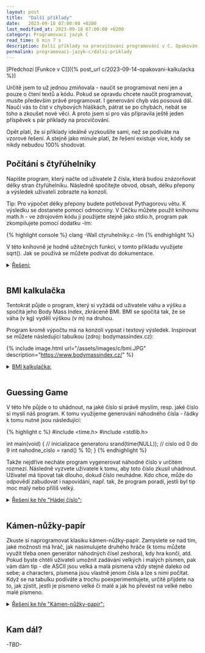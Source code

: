 ```yaml
---
layout: post
title:  "Další příklady"
date:   2023-09-18 07:00:00 +0200
last_modified_at: 2023-09-18 07:00:00 +0200
category: Programovací jazyk C
read_time: 6 min 7 s
description: Další příklady na procvičování programování v C. Opakování smyček, funkcí, printf, scanf.
permalink: programovaci-jazyk-c/dalsi-priklady
---
```


[Předchozí [Funkce v C]]({% post_url c/2023-09-14-opakovani-kalkulacka %})

Určitě jsem to už jednou zmiňovala - naučit se programovat není jen a pouze o čtení textů a kódu. Pokud se opravdu chcete naučit programovat, musíte především právě programovat. I generování chyb vás posouvá dál. Naučí vás to číst v chybových hláškách, pátrat se po chybách, nebát se toho a zkoušet nové věci. A proto jsem si pro vás připravila ještě jeden příspěvek s pár příklady na procvičování.

Opět platí, že si příklady ideálně vyzkoušíte sami, než se podíváte na vzorové řešení. A stejně jako minule platí, že řešení existuje více, kódy se nikdy nebudou 100% shodovat.

## Počítání s čtyřúhelníky

Napište program, který načte od uživatele 2 čísla, která budou znázorňovat délky stran čtyřúhelníku. Následně spočítejte obvod, obsah, délku přepony a výsledek uživateli zobrazte na konzoli.

Tip: Pro výpočet délky přepony budete potřebovat Pythagorovu větu. K výsledku se dostanete pomocí odmocniny. V Céčku můžete použít knihovnu math.h - ve zdrojovém kódu ji použijete stejně jako stdio.h, program pak zkompilujete pomocí dodatku -lm:

{% highlight console %}
clang -Wall ctyruhelniky.c -lm
{% endhighlight %}

V této knihovně je hodně užitečných funkcí, v tomto příkladu využijete sqrt(). Jak se používá se můžete podívat do dokumentace.

<!-- Reseni pocitani s ctyruhelniky -->

  <details>
    <summary><u>Řešení: </u></summary>
<br />
{% highlight c %}
#include <stdio.h>
#include <math.h>

int spocitejObvod(int, int);
int spocitejObsah(int, int);
float delkaPrepony(int, int);
void printVitej();

int main(void)
{
    printVitej();

    int a, b;

    printf("Prosim zadej delky stran: ");
    scanf("%d %d", &a, &b);

    int obvod = spocitejObvod(a, b);
    int obsah = spocitejObsah(a, b);
    float prepona = delkaPrepony(a, b);

    printf("\n");
    printf("Obvod ctyruhelniku se stranami a = %d, b = %d: %d\n", a, b, obvod);
    printf("Obsah ctyruhelniku se stranami a = %d, b = %d: %d\n", a, b, obsah);
    printf("Delka prepony ctyruhelniku se stranami a = %d, b = %d: %.2f\n", a, b, prepona);

    return 0;
}

int spocitejObvod(int a, int b)
{
    return 2 * a + 2 * b;
}

int spocitejObsah(int a, int b)
{
    return a * b;
}

float delkaPrepony(int a, int b)
{
    return sqrt(a * a + b * b);
}

void printVitej()
{
    printf("--------------------------------\n");
    printf("Vitej u pocitani s ctyruhelniky!\n");
    printf("--------------------------------\n");
    printf("\n");
} {% endhighlight %}

{% highlight console %}
clang -Wall ctyruhelniky.c -lm
{% endhighlight %}

<a href="https://github.com/wild-karoline/C/blob/main/09-dalsi-priklady/ctyruhelnik.c" target="_blank">(Odkaz na GitHub)</a>
<br /><br />

Znovu připomínám, že vaše řešení se klidně může lišit. Zobrazení nějakého uvítacího textu není nutností. Stejně tak můžete mít použité jiné datové typy (dokud to alespoň trochu dává smysl a výpočty sedí). O názvech proměnných, funkcí, nebo struktuře zdrojového kódu ani nemluvím.
  </details>
<br />

## BMI kalkulačka

Tentokrát půjde o program, který si vyžádá od uživatele váhu a výšku a spočítá jeho Body Mass Index, zkráceně BMI. BMI se spočítá tak, že se váha (v kg) vydělí výškou (v m) na druhou.

Program kromě výpočtu má na konzoli vypsat i textový výsledek. Inspirovat se můžete následující tabulkou (zdroj: bodymassindex.cz):

{% include image.html url="/assets/images/c/bmi.JPG" description="https://www.bodymassindex.cz/" %}

<!-- Reseni BMI -->

  <details>
    <summary><u>BMI kalkulačka: </u></summary>
<br />
{% highlight c %}
#include <stdio.h>

float vypocetBmi(float vaha, float vyska)
{
    return vaha / (vyska / 100 * vyska / 100);
}

void vysledekKategorie(float bmi)
{
    printf("Kategorie: \n");
    if (bmi < 18.5)
    {
        printf("\tpodvaha\n");
    } else if (bmi < 24.9)  
    {
        printf("\tnorma\n");
    } else if (bmi < 29.9)
    {
        printf("\tnadvaha\n");
    } else if (bmi < 34.9)
    {
        printf("\tobezita 1. stupne\n");
    } else if (bmi < 39.9)
    {
        printf("\tobezita 2. stupne (zavazna)\n");
    } else
    {
        printf("\tobezita 3. stupne (tezka)\n");
    }
}

void vysledekZdravotniRizika(float bmi)
{
    printf("Zdravotni rizika: \n");
    if (bmi < 18.5)
    {
        printf("\tvysoka\n");
    } else if (bmi < 24.9)  
    {
        printf("\tminimalni\n");
    } else if (bmi < 29.9)
    {
        printf("\tnizka az lehce vyssi\n");
    } else if (bmi < 34.9)
    {
        printf("\tzvysena\n");
    } else if (bmi < 39.9)
    {
        printf("\tvysoka\n");
    } else
    {
        printf("\tvelmi vysoka\n");
    }
}

void vitej()
{
    printf("--------------\n");
    printf("BMI KALKULACKA\n");
    printf("--------------\n");
}

int main(void)
{
    vitej();

    float vaha;
    printf("Vaha (v kg): ");
    scanf("%f", &vaha);

    float vyska;
    printf("Vyska (v cm): ");
    scanf("%f", &vyska);

    float bmi = vypocetBmi(vaha, vyska);

    printf("BMI:\n\t%.2f\n", bmi);
    vysledekKategorie(bmi);
    vysledekZdravotniRizika(bmi);

    return 0;
} {% endhighlight %}

<a href="https://github.com/wild-karoline/C/blob/main/09-dalsi-priklady/bmi.c" target="_blank">(Odkaz na GitHub)</a>
<br /><br />

V případě nejasností nebo dotazů se mi klidně ozvěte buď tady do komentářů, nebo na <a href="https://discord.gg/hB8UYAgwUE" target="_blank">Discordu</a>.
  </details>
<br />

## Guessing Game

V této hře půjde o to uhádnout, na jaké číslo si právě myslím, resp. jaké číslo si myslí náš program. K tomu využijeme generování náhodného čísla - řádky k tomu nutné jsou následující:

{% highlight c %}
#include <time.h>
#include <stdlib.h>

int main(void)
{
    // inicializace generatoru
    srand(time(NULL));
    // cislo od 0 do 9
    int nahodne_cislo = rand() % 10;
} {% endhighlight %}

Takže nejdříve necháte program vygenerovat náhodné číslo v určitém rozmezí. Následně vyzvete uživatele k tomu, aby toto číslo zkusil uhádnout. Uživatel má tipovat tak dlouho, dokud číslo neuhádne. Kdo chce, může do odpovědí zabudovat i napovídání, např. tak, že program poradí, jestli byl tip moc malý nebo příliš velký.

<!-- Reseni guessing game -->

  <details>
    <summary><u>Řešení ke hře "Hádej číslo": </u></summary>
<br />

{% highlight c %}
#include <stdio.h>
#include <stdlib.h>
#include <time.h>

int main(void)
{
    // inicializace generatoru nahodneho cisla
    srand(time(NULL));
    // cislo od 0 do 9;
    int nahodne_cislo = rand() % 10;
    
    int tip = -1;

    printf("Hadej, na jake cislo prave myslim! (od 0 do 9)\n");

    while (1)
    {
        printf("Muj tip: ");
        scanf("%d", &tip);
        
        if (tip == nahodne_cislo)
        {
            printf("Gratuluju! Presne tohle cislo jsem mel na mysli!\n");
            break;
        } else 
        {
            if (tip < nahodne_cislo)
            {
                printf("Tesne vedle. Ale poradim ti, moje cislo je o kousek vetsi.\n");
            } else
            {
                printf("Tak vysoko jsem ani nedopocital! Zkus to jeste jednou.\n");
            }
        }
    }

    return 0;
} {% endhighlight %}

<!-- TODO -->
<a href="https://github.com/wild-karoline/C/blob/main/09-dalsi-priklady/hadej.c" target="_blank">(Odkaz na GitHub)</a>
<br />
  </details>
<br />

## Kámen-nůžky-papír

Zkuste si naprogramovat klasiku kámen-nůžky-papír. Zamyslete se nad tím, jaké možnosti má hráč, jak nasimulujete druhého hráče (k tomu můžete využít třeba onen generátor náhodných čísel zeshora), kdy hra končí, atd. Pokud byste chtěli uživateli umožnit zadávání velkých i malých písmen, pak vám dám tip - dle ASCII jsou velká a malá písmena vždy stejně daleko od sebe; a characters, písmena jsou vlastně jenom čísla a lze s nimi počítat. Když se na tabulku podíváte a trochu poexperimentujete, určitě přijdete na to, jak zjistit, jestli je písmeno velké či malé a jak ho převést na velké nebo malé písmeno.

<!-- Reseni kamen-nůžky-papír -->

  <details>
    <summary><u>Řešení ke hře "Kámen-nůžky-papír": </u></summary>
<br />

{% highlight c %}
#include <stdio.h>

#include <stdlib.h>
#include <time.h>

int hra();
int inputHrace();
int spravnyInput(int);
int inputPocitace();
int vysledekKola(int, int);
int prevodNaVelkePismeno(int);
void oznameniViteze(int, int);

int main(void) 
{
    int hrac = 0;
    int pocitac = 0;

    printf("Povolene prikazy: K, k (kamen), N, n (nuzky), P, p (papir), Q, q (konec)\n\n");
    printf("---------------------\n");

    for (int i = 1; i <= 3; i++) 
    {
        printf("\n");
        printf("Kolo: %d\tTvoje body: %d\tBody pocitac: %d\n\n", i, hrac, pocitac);

        int kolo = hra();

        if (kolo == 'Q')
        {
            return 0;
        } else if (kolo == 1)
        {
            hrac++;
        } else if (kolo == 2)
        {
            pocitac++;
        }
    }

    oznameniViteze(hrac, pocitac);

    return 0;
}

void oznameniViteze(int hrac, int pocitac)
{
    printf("\n---------------------\n");
    printf("Konec hry!\n");
    printf("VYSLEDEK\n");
    printf("Tvoje body: %d\n", hrac);
    printf("Body pocitace: %d\n", pocitac);

    if (hrac > pocitac)
    {
        printf("Gratuluju, vyhral jsi!\n");
    } else if (hrac < pocitac)
    {
        printf("Tentokrat to nevyslo...\n");
    } else 
    {
        printf("Nerozhodne.\n");
    }
}

int hra()
{
    int volba_hrace = inputHrace();

    if (volba_hrace == 'Q' || volba_hrace == 'q') {
        return volba_hrace;
    }

    int volba_pocitace = inputPocitace();

    return vysledekKola(volba_hrace, volba_pocitace);
}

int inputHrace()
{
    printf("Jakou taktiku zvolis?\n");

    while (1)
    {
        printf("~ ");
        int volba = getchar();
        volba = prevodNaVelkePismeno(volba);
        // zkuste si vynechat toto druhe getchar() a pozorujte, co se deje
        getchar();

        if (spravnyInput(volba))
        {
            return volba;
        } else
        {
            printf("Neplatna volba!\n");
        } 
    }
}

int spravnyInput(int volba)
{
    if (volba == 'K' || volba == 'N' || volba == 'P' ||
        volba == 'Q')
        {
            return 1;
        }
    
    return 0;
}

int prevodNaVelkePismeno(int volba)
{
    if (volba >= 97 && volba <=122)
    {
        return volba - 32;
    }
    return volba;
}

int inputPocitace()
{
    // inicializace generatoru nahodneho cisla
    srand(time(NULL));
    // cislo od 0 do 9;
    int volba = rand() % 3;

    switch (volba)
    {
    case 0:
        printf("Pocitac voli kamen!\n");
        return 'K';
    case 1:
        printf("Pocitac voli nuzky!\n");
        return 'N';
    case 2:
    printf("Pocitac voli papir!\n");
        return 'P';    
    default:
        printf("Error!\n");
        break;
    }

    return -1;
}

int vysledekKola(int volba_hrace, int volba_pocitace)
{
    if (volba_hrace == volba_pocitace)
    {
        printf("Nerozhodne!\n");
        return 0;
    } else if ((volba_hrace == 'K' && volba_pocitace == 'N') ||
        (volba_hrace == 'N' && volba_pocitace == 'P') ||
        (volba_hrace == 'P' && volba_pocitace == 'K'))
    {
        printf("Vyhral jsi!\n");
        return 1;
    } else 
    {
        printf("Tohle kolo jsi prohral.\n");
        return 2;
    }
} {% endhighlight %}

<a href="https://github.com/wild-karoline/C/blob/main/09-dalsi-priklady/kamen_nuzky_papir.c" target="_blank">(Odkaz na GitHub)</a>
<br />
  </details>
<br />

## Kam dál?

*\-TBD\-*
